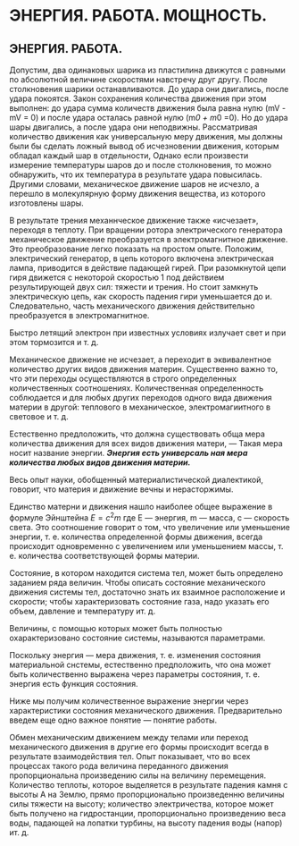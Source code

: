 # __ЭНЕРГИЯ. РАБОТА. МОЩНОСТЬ.__

## __ЭНЕРГИЯ. РАБОТА.__

Допустим, два одинаковых шарика из пластилина движутся с равными по абсолютной величине скоростями навстречу друг другу. После столкновения шарики останавливаются. До удара они двигались, после удара покоятся. Закон сохранения количества движения при этом выполнен: до удара сумма количеств движения была равна нулю (mV - mV = 0) и после удара осталась равной нулю (m*0 + m*0 =0). Но до удара шары двигались, а после удара они неподвижны. Рассматривая количество движения как универсальную меру движения, мы должны были бы сделать ложный вывод об исчезновении движения, которым обладал каждый шар в отдельности, Однако если произвести измерение температуры шаров до и после столкновения, то можно обнаружить, что их температура в результате удара повысилась. Другими словами, механическое движение шаров не исчезло, а перешло в молекулярную форму движения вещества, из которого изготовлены шары. 

В результате трения механнческое движение также «исчезает», переходя в теплоту. При вращении ротора электрического генератора механическое движение преобразуется в электромагнитное движение. Это преобразование легко показать на простом опыте. Положим, электрический генератор, в цепь которого включена электрическая лампа, приводится в действие падающей гирей. При разомкнутой цепи гиря движется с некоторой скоростью 1 под действием результирующей двух сил: тяжести и трения. Но стоит замкнуть электрическую цепь, как скорость падения гири уменьшается до и. Следовательно, часть механического движения действительно преобразуется в электромагнитное.

Быстро летящий электрон при известных условиях излучает свет и при этом тормозится и т. д. 

Механическое движение не исчезает, а переходит в эквивалентное количество других видов движения материн. Существенно важно то, что эти переходы осуществляются в строго определенных количественных соотношениях. Количественная определенность соблюдается и для любых других переходов одного вида движения материи в другой: теплового в механическое, электромагиитного в световое и т. д.

Естественно предлоложить, что должна существовать обща мера количества движения для всех видов движения матери, — Такая мера носит название энергии. ___Энергия есть универсаль ная мера количества любых видов движения материи.___ 

Весь опыт науки, обобщенный материалистической диалектикой, говорит, что материя и движение вечны и нерасторжимы. 

Единство матерни и движения нашло наиболее общее выражение в формуле Эйнштейна $E=c^2m$ где Е — энергия, m — масса, с — скорость света. Это соотношение говорит о том, что увеличение или уменьшение энергии, т. е. количества определенной формы движения, всегда происходит одновременно с увеличением или уменьшением массы, т. е. количества соответствующей формы материи. 

Состояние, в котором находится система тел, может быть определено заданием ряда величин. Чтобы описать состояние механического движения системы тел, достаточно знать их взаимное расположение и скорости; чтобы характеризовать состояние газа, надо указать его объем, давление и температуру ит. д. 

Величины, с помощью которых может быть полностью охарактеризовано состояние системы, называются параметрами. 

Поскольку энергия — мера движения, т. е. изменения состояния материальной снстемы, естественно предположить, что она может быть количественно выражена через параметры состояния, т. е. энергия есть функция состояния. 

Ниже мы получим количественное выражение энергии через характеристики состояния механического движения. Предварительно введем еще одно важное понятие — понятие работы. 

Обмен механическим движением между телами или переход механического движения в другие его формы происходит всегда в результате взаимодействия тел. Опыт показывает, что во всех процессах такого рода величина переданного движения пропорциональна произведению силы на величину перемещения. Количество теплоты, которое выделяется в результате падения камня с высоты А на Землю, прямо пропорционально произведенню величины силы тяжести на высоту; количество электричества, которое может быть получено на гидростанции, пропорционально произведению веса воды, падающей на лопатки турбины, на высоту падения воды (напор) ит. д.


















